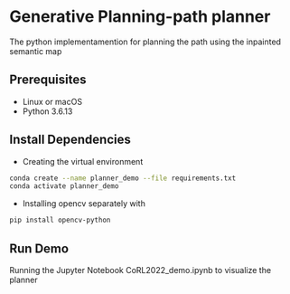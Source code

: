# Generative Planning-path planner
The python implementamention for planning the path using the inpainted semantic map

## Prerequisites
- Linux or macOS
- Python 3.6.13

## Install Dependencies
- Creating the virtual environment
```bash
conda create --name planner_demo --file requirements.txt
conda activate planner_demo
```

- Installing opencv separately with 
```bash
pip install opencv-python
```


## Run Demo
Running the Jupyter Notebook CoRL2022_demo.ipynb to visualize the planner
